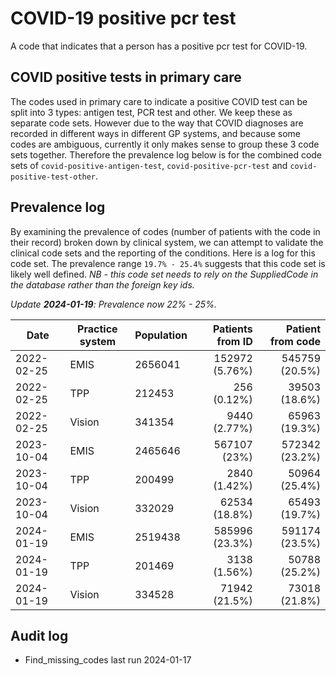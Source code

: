 # COVID-19 positive pcr test

A code that indicates that a person has a positive pcr test for COVID-19.

## COVID positive tests in primary care

The codes used in primary care to indicate a positive COVID test can be split into 3 types: antigen test, PCR test and other. We keep these as separate code sets. However due to the way that COVID diagnoses are recorded in different ways in different GP systems, and because some codes are ambiguous, currently it only makes sense to group these 3 code sets together. Therefore the prevalence log below is for the combined code sets of `covid-positive-antigen-test`, `covid-positive-pcr-test` and `covid-positive-test-other`.

## Prevalence log

By examining the prevalence of codes (number of patients with the code in their record) broken down by clinical system, we can attempt to validate the clinical code sets and the reporting of the conditions. Here is a log for this code set. The prevalence range `19.7% - 25.4%` suggests that this code set is likely well defined. _NB - this code set needs to rely on the SuppliedCode in the database rather than the foreign key ids._

_Update **2024-01-19**: Prevalence now 22% - 25%._

| Date       | Practice system | Population | Patients from ID | Patient from code |
| ---------- | --------------- | ---------- | ---------------: | ----------------: |
| 2022-02-25 | EMIS            | 2656041    |   152972 (5.76%) |    545759 (20.5%) |
| 2022-02-25 | TPP             | 212453     |      256 (0.12%) |     39503 (18.6%) |
| 2022-02-25 | Vision          | 341354     |     9440 (2.77%) |     65963 (19.3%) |
| 2023-10-04 | EMIS            | 2465646    |     567107 (23%) |    572342 (23.2%) |
| 2023-10-04 | TPP             | 200499     |     2840 (1.42%) |     50964 (25.4%) |
| 2023-10-04 | Vision          | 332029     |    62534 (18.8%) |     65493 (19.7%) |
| 2024-01-19 | EMIS            | 2519438    |   585996 (23.3%) |    591174 (23.5%) |
| 2024-01-19 | TPP             | 201469     |     3138 (1.56%) |     50788 (25.2%) |
| 2024-01-19 | Vision          | 334528     |    71942 (21.5%) |     73018 (21.8%) |

## Audit log

- Find_missing_codes last run 2024-01-17
